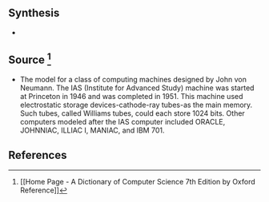 ## Synthesis
- 
## Source [^1]
- The model for a class of computing machines designed by John von Neumann. The IAS (Institute for Advanced Study) machine was started at Princeton in 1946 and was completed in 1951. This machine used electrostatic storage devices-cathode-ray tubes-as the main memory. Such tubes, called Williams tubes, could each store 1024 bits. Other computers modeled after the IAS computer included ORACLE, JOHNNIAC, ILLIAC I, MANIAC, and IBM 701. 
## References

[^1]: [[Home Page - A Dictionary of Computer Science 7th Edition by Oxford Reference]]
